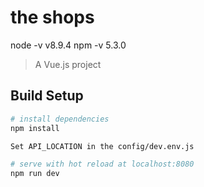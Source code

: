# the shops


node -v v8.9.4
npm -v  5.3.0


> A Vue.js project


## Build Setup

``` bash
# install dependencies
npm install

Set API_LOCATION in the config/dev.env.js

# serve with hot reload at localhost:8080
npm run dev


